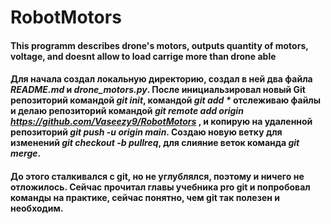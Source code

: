 # RobotMotors
#### This programm describes drone's motors, outputs quantity of motors, voltage, and doesnt allow to load carrige more than drone able


#### Для начала создал локальную директорию, создал в ней два файла _README.md_ и _drone_motors.py_. После инициальзировал новый Git репозиторий командой *git init*, командой _git add *_ отслеживаю файлы и делаю  репозиторий командой *git remote add origin <https://github.com/Vaseezy9/RobotMotors>* , и копирую на    удаленной репозиторий *git push -u origin main*. Создаю новую ветку для изменений *git checkout -b pullreq*,    для слияние веток команда *git merge*.

#### До этого сталкивался с git, но не углублялся, поэтому и ничего не отложилось. Сейчас прочитал главы      учебника  __pro git__ и попробовал команды на практике, сейчас понятно, чем git так полезен и необходим.
